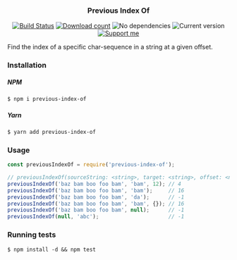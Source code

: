 <h3 align=center>
    <p>Previous Index Of</p>
</h3>
<p align="center">
   <a href="https://travis-ci.org/Simonwep/previous-index-of"><img
     alt="Build Status"
     src="https://img.shields.io/travis/Simonwep/previous-index-of.svg?style=popout-square"></a>
  <a href="https://www.npmjs.com/package/previous-index-of"><img
     alt="Download count"
     src="https://img.shields.io/npm/dm/previous-index-of.svg?style=popout-square"></a>
  <img alt="No dependencies" src="https://img.shields.io/badge/dependencies-none-27ae60.svg?style=popout-square">
  <img alt="Current version"
       src="https://img.shields.io/github/tag/Simonwep/previous-index-of.svg?color=3498DB&label=version&style=flat-square">
  <a href="https://www.patreon.com/simonwep"><img
     alt="Support me"
     src="https://img.shields.io/badge/patreon-support-3498DB.svg?style=popout-square"></a>
</p>

Find the index of a specific char-sequence in a string at a given offset.

### Installation
##### NPM
```bash
$ npm i previous-index-of
```
##### Yarn
```bash
$ yarn add previous-index-of
```

### Usage
```js
const previousIndexOf = require('previous-index-of');

// previousIndexOf(sourceString: <string>, target: <string>, offset: <number|undefined>)
previousIndexOf('baz bam boo foo bam', 'bam', 12); // 4
previousIndexOf('baz bam boo foo bam', 'bam');     // 16
previousIndexOf('baz bam boo foo bam', 'da');      // -1
previousIndexOf('baz bam boo foo bam', 'bam', {}); // 16
previousIndexOf('baz bam boo foo bam', null);      // -1
previousIndexOf(null, 'abc');                      // -1
```

### Running tests
```
$ npm install -d && npm test
```
